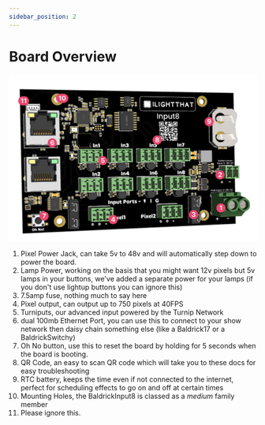 ```yaml
---
sidebar_position: 2
---
```


# Board Overview

![Board Overview](img/input8-board.png)


1. Pixel Power Jack, can take 5v to 48v and will automatically step down to power the board.
2. Lamp Power, working on the basis that you might want 12v pixels but 5v lamps in your buttons, we've added a separate power for your lamps (if you don't use lightup buttons you can ignore this)
3. 7.5amp fuse, nothing much to say here
4. Pixel output, can output up to 750 pixels at 40FPS
5. Turniputs, our advanced input powered by the Turnip Network
6. dual 100mb Ethernet Port, you can use this to connect to your show network then daisy chain something else (like a Baldrick17 or a BaldrickSwitchy)
6. Oh No button, use this to reset the board by holding for 5 seconds when the board is booting. 
8. QR Code, an easy to scan QR code which will take you to these docs for easy troubleshooting  
9. RTC battery, keeps the time even if not connected to the internet, perfect for scheduling effects to go on and off at certain times
10. Mounting Holes, the BaldrickInput8 is classed as a *medium* family member
11. Please ignore this.
